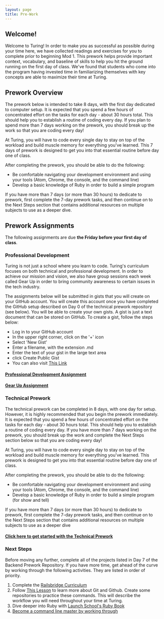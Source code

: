 ```yaml
---
layout: page
title: Pre-Work
---
```


## Welcome!

Welcome to Turing! In order to make you as successful as possible during your time here, we have collected readings and exercises for you to complete prior to beginning Mod 1. This prework helps provide important context, vocabulary, and baseline of skills to help you hit the ground running on the first day of class. We've found that students who come into the program having invested time in familiarizing themselves with key concepts are able to maximize their time at Turing.

## Prework Overview

The prework below is intended to take 8 days, with the first day dedicated to computer setup. It is expected that you spend a few hours of concentrated effort on the tasks for each day - about 30 hours total. This should help you to establish a routine of coding every day. If you plan to spend more than 7 days working on the prework, you should break up the work so that you are coding every day!

At Turing, you will have to code every single day to stay on top of the workload and build muscle memory for everything you've learned. This 7 days of prework is designed to get you into that essential routine before day one of class.

After completing the prework, you should be able to do the following:

* Be comfortable navigating your development environment and using your tools (Atom, Chrome, the console, and the command line)
* Develop a basic knowledge of Ruby in order to build a simple program

If you have more than 7 days (or more than 30 hours) to dedicate to prework, first complete the 7-day prework tasks, and then continue on to the Next Steps section that contains additional resources on multiple subjects to use as a deeper dive.

## Prework Assignments

The following assignments are due **the Friday before your first day of class**.

### Professional Development

Turing is not just a school where you learn to code. Turing's curriculum focuses on both technical and professional development. In order to achieve our mission and vision, we also have group sessions each week called Gear Up in order to bring community awareness to certain issues in the tech industry.

The assignments below will be submitted in gists that you will create on your GitHub account. You will create this account once you have completed the GitHub setup described on Day 0 of the technical prework repository (see below). You will be able to create your own gists. A gist is just a text document that can be stored on GitHub. To create a gist, follow the steps below:

* Log in to your GitHub account
* In the upper right corner, click on the '+' icon
* Select 'New Gist'
* Enter a filename, with the extension .md
* Enter the text of your gist in the large text area
* click Create Public Gist
* You can also visit [This Link](https://gist.github.com/)

#### [Professional Development Assignment](https://github.com/turingschool/career-development-curriculum/blob/master/prework/pd_prework.md)

#### [Gear Up Assignment](https://github.com/turingschool/career-development-curriculum/blob/master/prework/gear_up_prework.md)

### Technical Prework

The technical prework can be completed in 8 days, with one day for setup. However, it is highly recommended that you begin the prework immediately. It is expected that you spend a few hours of concentrated effort on the tasks for each day - about 30 hours total. This should help you to establish a routine of coding every day. If you have more than 7 days working on the prework, you should break up the work and complete the Next Steps section below so that you are coding every day!

At Turing, you will have to code every single day to stay on top of the workload and build muscle memory for everything you've learned. This prework is designed to get you into that essential routine before day one of class.

After completing the prework, you should be able to do the following:

* Be comfortable navigating your development environment and using your tools (Atom, Chrome, the console, and the command line)
* Develop a basic knowledge of Ruby in order to build a simple program (for show and tell)

If you have more than 7 days (or more than 30 hours) to dedicate to prework, first complete the 7-day prework tasks, and then continue on to the Next Steps section that contains additional resources on multiple subjects to use as a deeper dive

#### [Click here to get started with the Technical Prework](https://github.com/turingschool-examples/backend_prework/tree/master/day_0)

### Next Steps

Before moving any further, complete all of the projects listed in Day 7 of the Backend Prework Repository. If you have more time, get ahead of the curve by working through the following activities. They are listed in order of priority.

1. Complete the [Railsbridge Curriculum](http://curriculum.railsbridge.org/ruby/)
1. Follow [This Lesson](http://backend.turing.io/module1/lessons/git_and_github) to learn more about Git and Github. Create some repositories to practice these commands. This will describe the workflow you will need throughout your time at Turing.
1. Dive deeper into Ruby with [Launch School's Ruby Book](https://launchschool.com/books/ruby)
1. [Become a command line master by working through](https://www.learnenough.com/command-line-tutorial)
